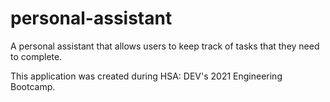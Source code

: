 # personal-assistant
A personal assistant that allows users to keep track of tasks that they need to complete. 

This application was created during HSA: DEV's 2021 Engineering Bootcamp.
